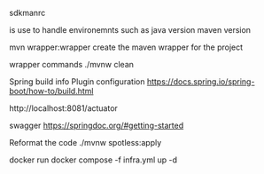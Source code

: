 sdkmanrc

is use to handle environemnts such as java version maven version

mvn wrapper:wrapper 
create the maven wrapper for the project

wrapper commands
./mvnw clean

Spring build info 
Plugin configuration
https://docs.spring.io/spring-boot/how-to/build.html

http://localhost:8081/actuator

swagger
https://springdoc.org/#getting-started

Reformat the code
./mvnw spotless:apply

docker run 
docker compose -f infra.yml up -d 
